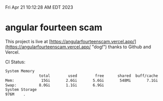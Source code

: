 Fri Apr 21 10:12:28 AM EDT 2023

# angular fourteen scam


This project is live at [https://angularfourteenscam.vercel.app/](https://angularfourteenscam.vercel.app/ "dog!") thanks to Github and Vercel.

CI Status: 

```bash
System Memory
               total        used        free      shared  buff/cache   available
Mem:            15Gi       2.6Gi       5.6Gi       548Mi       7.1Gi        11Gi
Swap:          8.0Gi       1.1Gi       6.9Gi
System Storage
976M	.
```
```bash
